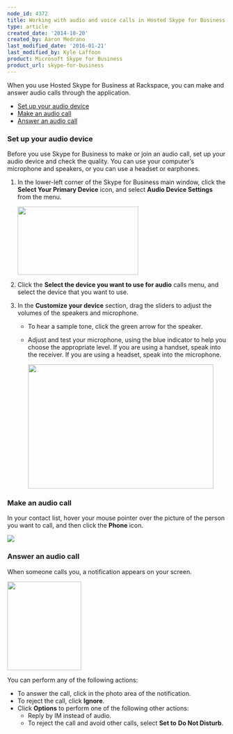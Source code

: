 ```yaml
---
node_id: 4372
title: Working with audio and voice calls in Hosted Skype for Business
type: article
created_date: '2014-10-20'
created_by: Aaron Medrano
last_modified_date: '2016-01-21'
last_modified_by: Kyle Laffoon
product: Microsoft Skype for Business
product_url: skype-for-business
---
```


When you use Hosted Skype for Business at Rackspace, you can make and
answer audio calls through the application.

-   [Set up your audio device](#1)
-   [Make an audio call](#2)
-   [Answer an audio call](#3)

### Set up your audio device

Before you use Skype for Business to make or join an audio call, set up
your audio device and check the quality. You can use your computer&rsquo;s
microphone and speakers, or you can use a headset or earphones.

1.  In the lower-left corner of the Skype for Business main window,
    click the **Select Your Primary Device** icon, and select **Audio
    Device Settings** from the menu.

    <img src="https://8026b2e3760e2433679c-fffceaebb8c6ee053c935e8915a3fbe7.ssl.cf2.rackcdn.com/field/image/4372.1.png" width="277" height="157" />

2.  Click the **Select the device you want to use for audio** calls
    menu, and select the device that you want to use.

3.  In the **Customize your device** section, drag the sliders to adjust
    the volumes of the speakers and microphone.
    -   To hear a sample tone, click the green arrow for the speaker.
    -   Adjust and test your microphone, using the blue indicator to
        help you choose the appropriate level. If you are using a
        handset, speak into the receiver. If you are using a headset,
        speak into the microphone.

        <img src="https://8026b2e3760e2433679c-fffceaebb8c6ee053c935e8915a3fbe7.ssl.cf2.rackcdn.com/field/image/4372.2.png" width="426" height="286" />



### Make an audio call

In your contact list, hover your mouse pointer over the picture of the
person you want to call, and then click the **Phone** icon.<span
id="cke_bm_432E"> </span>

![](https://8026b2e3760e2433679c-fffceaebb8c6ee053c935e8915a3fbe7.ssl.cf2.rackcdn.com/field/image/audio1a.jpg)

### Answer an audio call

When someone calls you, a notification appears on your screen.

<img src="https://8026b2e3760e2433679c-fffceaebb8c6ee053c935e8915a3fbe7.ssl.cf2.rackcdn.com/field/image/Audio2.JPG" width="170" height="204" />

You can perform any of the following actions:

-   To answer the call, click in the photo area of the notification.
-   To reject the call, click **Ignore**.
-   Click **Options** to perform one of the following other actions:
    -   Reply by IM instead of audio.
    -   To reject the call and avoid other calls, select **Set to** **Do
        Not Disturb**.


